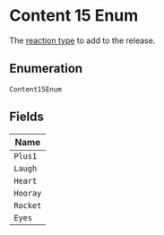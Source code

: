 
# Content 15 Enum

The [reaction type](https://docs.github.com/rest/reference/reactions#reaction-types) to add to the release.

## Enumeration

`Content15Enum`

## Fields

| Name |
|  --- |
| `Plus1` |
| `Laugh` |
| `Heart` |
| `Hooray` |
| `Rocket` |
| `Eyes` |

